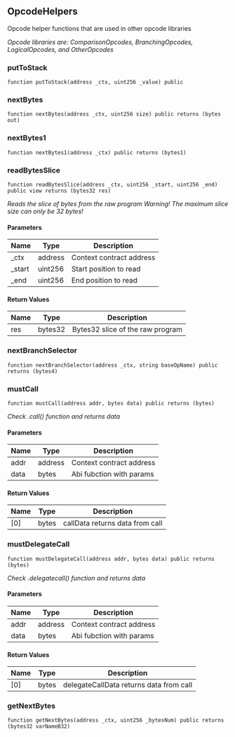 ## OpcodeHelpers

Opcode helper functions that are used in other opcode libraries

_Opcode libraries are: ComparisonOpcodes, BranchingOpcodes, LogicalOpcodes, and OtherOpcodes_

### putToStack

```solidity
function putToStack(address _ctx, uint256 _value) public
```

### nextBytes

```solidity
function nextBytes(address _ctx, uint256 size) public returns (bytes out)
```

### nextBytes1

```solidity
function nextBytes1(address _ctx) public returns (bytes1)
```

### readBytesSlice

```solidity
function readBytesSlice(address _ctx, uint256 _start, uint256 _end) public view returns (bytes32 res)
```

_Reads the slice of bytes from the raw program
Warning! The maximum slice size can only be 32 bytes!_

#### Parameters

| Name | Type | Description |
| ---- | ---- | ----------- |
| _ctx | address | Context contract address |
| _start | uint256 | Start position to read |
| _end | uint256 | End position to read |

#### Return Values

| Name | Type | Description |
| ---- | ---- | ----------- |
| res | bytes32 | Bytes32 slice of the raw program |

### nextBranchSelector

```solidity
function nextBranchSelector(address _ctx, string baseOpName) public returns (bytes4)
```

### mustCall

```solidity
function mustCall(address addr, bytes data) public returns (bytes)
```

_Check .call() function and returns data_

#### Parameters

| Name | Type | Description |
| ---- | ---- | ----------- |
| addr | address | Context contract address |
| data | bytes | Abi fubction with params |

#### Return Values

| Name | Type | Description |
| ---- | ---- | ----------- |
| [0] | bytes | callData returns data from call |

### mustDelegateCall

```solidity
function mustDelegateCall(address addr, bytes data) public returns (bytes)
```

_Check .delegatecall() function and returns data_

#### Parameters

| Name | Type | Description |
| ---- | ---- | ----------- |
| addr | address | Context contract address |
| data | bytes | Abi fubction with params |

#### Return Values

| Name | Type | Description |
| ---- | ---- | ----------- |
| [0] | bytes | delegateCallData returns data from call |

### getNextBytes

```solidity
function getNextBytes(address _ctx, uint256 _bytesNum) public returns (bytes32 varNameB32)
```

